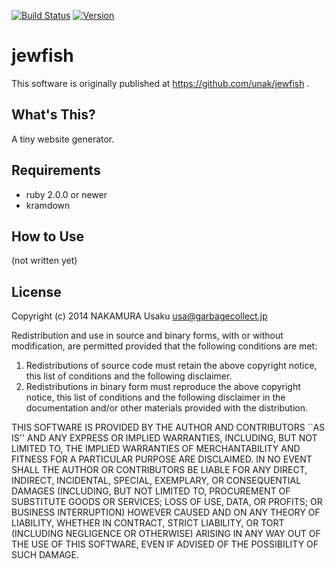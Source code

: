 [![Build Status](https://img.shields.io/travis/unak/jewfish.svg)](https://travis-ci.org/unak/jewfish)
[![Version     ](https://img.shields.io/gem/v/jewfish.svg)](https://rubygems.org/gems/jewfish)

jewfish
=======

This software is originally published at https://github.com/unak/jewfish .


What's This?
------------

A tiny website generator.


Requirements
------------

* ruby 2.0.0 or newer
* kramdown


How to Use
----------

(not written yet)


License
-------

Copyright (c) 2014 NAKAMURA Usaku usa@garbagecollect.jp

Redistribution and use in source and binary forms, with or without
modification, are permitted provided that the following conditions are met:

1. Redistributions of source code must retain the above copyright notice,
   this list of conditions and the following disclaimer.
2. Redistributions in binary form must reproduce the above copyright notice,
   this list of conditions and the following disclaimer in the documentation
   and/or other materials provided with the distribution.

THIS SOFTWARE IS PROVIDED BY THE AUTHOR AND CONTRIBUTORS ``AS IS'' AND ANY
EXPRESS OR IMPLIED WARRANTIES, INCLUDING, BUT NOT LIMITED TO, THE IMPLIED
WARRANTIES OF MERCHANTABILITY AND FITNESS FOR A PARTICULAR PURPOSE ARE
DISCLAIMED. IN NO EVENT SHALL THE AUTHOR OR CONTRIBUTORS BE LIABLE FOR ANY
DIRECT, INDIRECT, INCIDENTAL, SPECIAL, EXEMPLARY, OR CONSEQUENTIAL DAMAGES
(INCLUDING, BUT NOT LIMITED TO, PROCUREMENT OF SUBSTITUTE GOODS OR SERVICES;
LOSS OF USE, DATA, OR PROFITS; OR BUSINESS INTERRUPTION) HOWEVER CAUSED AND
ON ANY THEORY OF LIABILITY, WHETHER IN CONTRACT, STRICT LIABILITY, OR TORT
(INCLUDING NEGLIGENCE OR OTHERWISE) ARISING IN ANY WAY OUT OF THE USE OF THIS
SOFTWARE, EVEN IF ADVISED OF THE POSSIBILITY OF SUCH DAMAGE.
